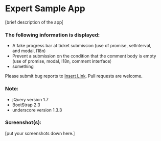 # Expert Sample App

[brief description of the app]

### The following information is displayed:

* A fake progress bar at ticket submission (use of promise, setInterval, and modal, I18n)
* Prevent a submission on the condition that the comment body is empty (use of promise, modal, I18n, comment interface)
* something

Please submit bug reports to [Insert Link](). Pull requests are welcome.


### Note:

* jQuery version 1.7
* BootStrap 2.3
* underscore version 1.3.3

### Screenshot(s):
[put your screenshots down here.]

